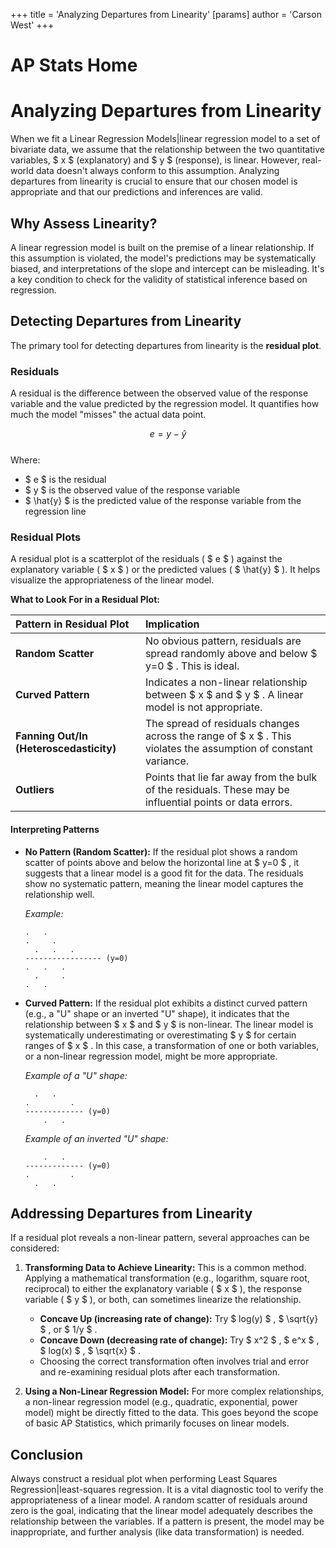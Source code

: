 +++
 title = 'Analyzing Departures from Linearity'
[params]
	author = 'Carson West'
+++
# AP Stats Home
# Analyzing Departures from Linearity

When we fit a Linear Regression Models|linear regression model to a set of bivariate data, we assume that the relationship between the two quantitative variables,  $ x $  (explanatory) and  $ y $  (response), is linear. However, real-world data doesn't always conform to this assumption. Analyzing departures from linearity is crucial to ensure that our chosen model is appropriate and that our predictions and inferences are valid.

## Why Assess Linearity?

A linear regression model is built on the premise of a linear relationship. If this assumption is violated, the model's predictions may be systematically biased, and interpretations of the slope and intercept can be misleading. It's a key condition to check for the validity of statistical inference based on regression.

## Detecting Departures from Linearity

The primary tool for detecting departures from linearity is the **residual plot**.

### Residuals

A residual is the difference between the observed value of the response variable and the value predicted by the regression model. It quantifies how much the model "misses" the actual data point.

 $$  e = y - \hat{y}
 $$  
Where:
*    $ e $  is the residual
*    $ y $  is the observed value of the response variable
*    $ \hat{y} $  is the predicted value of the response variable from the regression line

### Residual Plots

A residual plot is a scatterplot of the residuals ( $ e $ ) against the explanatory variable ( $ x $ ) or the predicted values ( $ \hat{y} $ ). It helps visualize the appropriateness of the linear model.

**What to Look For in a Residual Plot:**

| Pattern in Residual Plot       | Implication                                                                                                      |
| :----------------------------- | :--------------------------------------------------------------------------------------------------------------- |
| **Random Scatter**             | No obvious pattern, residuals are spread randomly above and below  $ y=0 $ . This is ideal.                          |
| **Curved Pattern**             | Indicates a non-linear relationship between  $ x $  and  $ y $ . A linear model is not appropriate.                      |
| **Fanning Out/In (Heteroscedasticity)** | The spread of residuals changes across the range of  $ x $ . This violates the assumption of constant variance.    |
| **Outliers**                   | Points that lie far away from the bulk of the residuals. These may be influential points or data errors.           |

#### Interpreting Patterns

*   **No Pattern (Random Scatter):** If the residual plot shows a random scatter of points above and below the horizontal line at  $ y=0 $ , it suggests that a linear model is a good fit for the data. The residuals show no systematic pattern, meaning the linear model captures the relationship well.

    *Example:*
    ```
    .   .
    .     .
      .   .   .
    ----------------- (y=0)
    .   .   .
      .     .
    .   .
    ```

*   **Curved Pattern:** If the residual plot exhibits a distinct curved pattern (e.g., a "U" shape or an inverted "U" shape), it indicates that the relationship between  $ x $  and  $ y $  is non-linear. The linear model is systematically underestimating or overestimating  $ y $  for certain ranges of  $ x $ . In this case, a transformation of one or both variables, or a non-linear regression model, might be more appropriate.

    *Example of a "U" shape:*
    ```
      .   .
    .         .
    ------------- (y=0)
        .   .
    ```
    *Example of an inverted "U" shape:*
    ```
        .   .
    ------------- (y=0)
    .         .
      .   .
    ```

## Addressing Departures from Linearity

If a residual plot reveals a non-linear pattern, several approaches can be considered:

1.  **Transforming Data to Achieve Linearity:** This is a common method. Applying a mathematical transformation (e.g., logarithm, square root, reciprocal) to either the explanatory variable ( $ x $ ), the response variable ( $ y $ ), or both, can sometimes linearize the relationship.
    *   **Concave Up (increasing rate of change):** Try  $ log(y) $ ,  $ \sqrt{y} $ , or  $ 1/y $ .
    *   **Concave Down (decreasing rate of change):** Try  $ x^2 $ ,  $ e^x $ ,  $ log(x) $ ,  $ \sqrt{x} $ .
    *   Choosing the correct transformation often involves trial and error and re-examining residual plots after each transformation.

2.  **Using a Non-Linear Regression Model:** For more complex relationships, a non-linear regression model (e.g., quadratic, exponential, power model) might be directly fitted to the data. This goes beyond the scope of basic AP Statistics, which primarily focuses on linear models.

## Conclusion

Always construct a residual plot when performing Least Squares Regression|least-squares regression. It is a vital diagnostic tool to verify the appropriateness of a linear model. A random scatter of residuals around zero is the goal, indicating that the linear model adequately describes the relationship between the variables. If a pattern is present, the model may be inappropriate, and further analysis (like data transformation) is needed.
